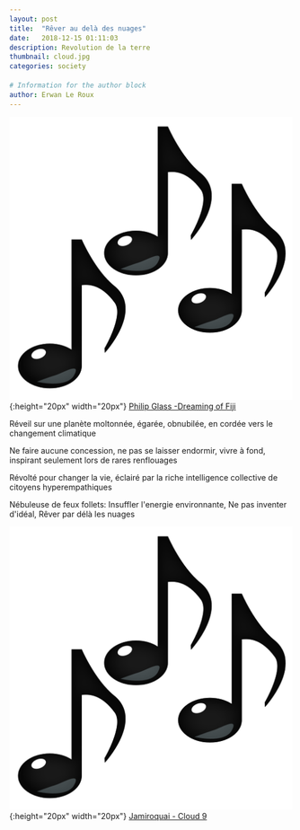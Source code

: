 ```yaml
---
layout: post
title:  "Rêver au delà des nuages"
date:   2018-12-15 01:11:03
description: Revolution de la terre
thumbnail: cloud.jpg
categories: society

# Information for the author block
author: Erwan Le Roux
---
```


 



![](/assets/img/notes.png){:height="20px" width="20px"} [Philip Glass -Dreaming of Fiji][link1] 

Réveil sur une planète moltonnée, égarée, obnubilée, en cordée vers le changement climatique

Ne faire aucune concession, ne pas se laisser endormir, vivre à fond, inspirant seulement lors de rares renflouages

Révolté pour changer la vie, éclairé par la riche intelligence collective de citoyens hyperempathiques

Nébuleuse de feux follets: Insuffler l'energie environnante, Ne pas inventer d'idéal, Rêver par délà les nuages

![](/assets/img/notes.png){:height="20px" width="20px"} [Jamiroquai - Cloud 9][link2] 

[link1]: https://www.youtube.com/watch?v=Yk8MsOvYns4
[link2]: https://www.youtube.com/watch?v=fVMtKQMAZqw
